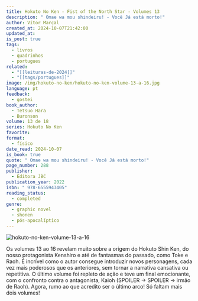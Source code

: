 ```yaml
---
title: Hokuto No Ken - Fist of the North Star - Volumes 13
description: " Omae wa mou shindeiru! - Você Já está morto!"
author: Vítor Marçal
created_at: 2024-10-07T21:42:00
updated_at: 
is_post: true
tags:
  - livros
  - quadrinhos
  - portugues
related:
  - "[[leituras-de-2024]]"
  - "[[tags/portugues]]"
image: /img/hokuto-no-ken/hokuto-no-ken-volume-13-a-16.jpg
language: pt
feedback:
  - gostei
book_author:
  - Tetsuo Hara
  - Buronson
volume: 13 de 18
series: Hokuto No Ken
favorite: 
format:
  - físico
date_read: 2024-10-07
is_book: true
quote: " Omae wa mou shindeiru! - Você Já está morto!"
page_number: 288
publisher:
  - Editora JBC
publication_year: 2022
isbn: " 978-6555943405"
reading_status:
  - completed
genre:
  - graphic novel
  - shonen
  - pós-apocalíptico
---
```



![hokuto-no-ken-volume-13-a-16](/img/hokuto-no-ken/hokuto-no-ken-volume-13-a-16.jpg)

Os volumes 13 ao 16 revelam muito sobre a origem do Hokuto Shin Ken, do nosso protagonista Kenshiro e até de fantasmas do passado, como Toke e Raoh. É incrível como o autor consegue introduzir novos personagens, cada vez mais poderosos que os anteriores, sem tornar a narrativa cansativa ou repetitiva. O último volume foi repleto de ação e teve um final emocionante, com o confronto contra o antagonista, Kaioh (SPOILER -> SPOILER -> irmão de Raoh). Agora, rumo ao que acredito ser o último arco! Só faltam mais dois volumes!